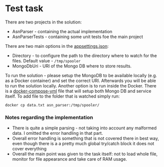 # Test task
There are two projects in the solution:
- AsnParser - containing the actual implementation
- AsnParserTests - containing some unit tests foe the main project

There are two main options in the [appsettings.json](AsnParser/appsettings.json):
- Directory - to configure the path to the directory where to watch for the files. Default value - ``/tmp/spooler``
- MongoDbUri - URI of the Mongo DB where to store results.

To run the solution - please setup the MongoDB to be available locally (e.g. as a Docker container) and set the correct URI.
Afterwards you will be able to run the solution locally.
Another option is to run inside the Docker. There is a [docker-compose-yml](docker-compose.yml) file that will setup both Mongo DB
and service itself. To add file to the folder that is watched simply run:
```
docker cp data.txt asn_parser:/tmp/spooler/
```

### Notes regarding the implementation
- There is quite a simple parsing - not taking into account any malformed data. I omitted the error handling in that part.
- Overall error handling is something that is not covered there in best way, even though there is a a pretty much global try/catch block it does not cover everything
- Overall the main point was given to the task itself: not to load whole file, monitor for file appearance and take care of RAM usage.